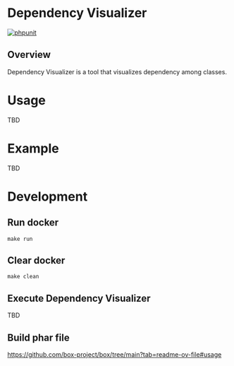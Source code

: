 # Dependency Visualizer
[![phpunit](https://github.com/hirokinoue/dependency-visualizer/actions/workflows/phpunit.yml/badge.svg)](https://github.com/hirokinoue/dependency-visualizer/actions/workflows/phpunit.yml)

## Overview
Dependency Visualizer is a tool that visualizes dependency among classes.

# Usage
TBD

# Example
TBD

# Development
## Run docker
```
make run
```

## Clear docker
```
make clean
```

## Execute Dependency Visualizer
TBD

## Build phar file
https://github.com/box-project/box/tree/main?tab=readme-ov-file#usage
